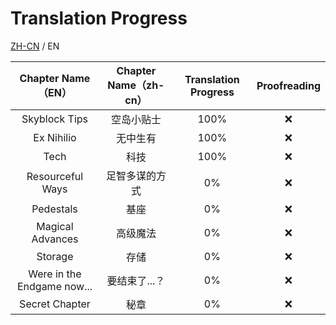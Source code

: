 # Translation Progress

[ZH-CN](TRANSLATION-PROGRESS.md) / EN

|      Chapter Name（EN）      | Chapter Name（zh-cn） | Translation Progress | Proofreading |
| :------------------------: | :-----------------: | :------: | :--: |
|       Skyblock Tips        |     空岛小贴士      |   100%   |  ❌   |
|         Ex Nihilio         |      无中生有       |   100%   |  ❌   |
|            Tech            |        科技         |   100%   |  ❌   |
|      Resourceful Ways      |   足智多谋的方式    |    0%    |  ❌   |
|         Pedestals          |        基座         |    0%    |  ❌   |
|      Magical Advances      |      高级魔法       |    0%    |  ❌   |
|          Storage           |        存储         |    0%    |  ❌   |
| Were in the Endgame now... |    要结束了...？    |    0%    |  ❌   |
|       Secret Chapter       |        秘章         |    0%    |  ❌   |

